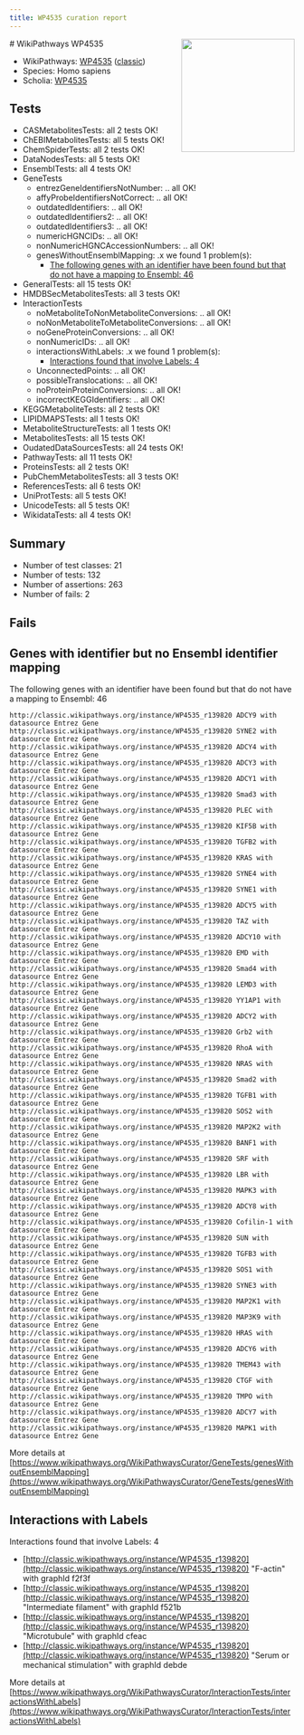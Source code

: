 ```yaml
---
title: WP4535 curation report
---
```


<img style="float: right; width: 200px" src="https://upload.wikimedia.org/wikipedia/commons/thumb/8/83/Wplogo_with_text_500.png/640px-Wplogo_with_text_500.png" />
# WikiPathways WP4535

* WikiPathways: [WP4535](https://wikipathways.org/pathways/WP4535) ([classic](https://classic.wikipathways.org/instance/WP4535))
* Species: Homo sapiens
* Scholia: [WP4535](https://scholia.toolforge.org/wikipathways/WP4535)
## Tests
* CASMetabolitesTests: all 2 tests OK!
* ChEBIMetabolitesTests: all 5 tests OK!
* ChemSpiderTests: all 2 tests OK!
* DataNodesTests: all 5 tests OK!
* EnsemblTests: all 4 tests OK!
* GeneTests
    * entrezGeneIdentifiersNotNumber: .. all OK!
    * affyProbeIdentifiersNotCorrect: .. all OK!
    * outdatedIdentifiers: .. all OK!
    * outdatedIdentifiers2: .. all OK!
    * outdatedIdentifiers3: .. all OK!
    * numericHGNCIDs: .. all OK!
    * nonNumericHGNCAccessionNumbers: .. all OK!
    * genesWithoutEnsemblMapping: .x we found 1 problem(s):
        * [The following genes with an identifier have been found but that do not have a mapping to Ensembl: 46](#c4e54370)
* GeneralTests: all 15 tests OK!
* HMDBSecMetabolitesTests: all 3 tests OK!
* InteractionTests
    * noMetaboliteToNonMetaboliteConversions: .. all OK!
    * noNonMetaboliteToMetaboliteConversions: .. all OK!
    * noGeneProteinConversions: .. all OK!
    * nonNumericIDs: .. all OK!
    * interactionsWithLabels: .x we found 1 problem(s):
        * [Interactions found that involve Labels: 4](#630d267b)
    * UnconnectedPoints: .. all OK!
    * possibleTranslocations: .. all OK!
    * noProteinProteinConversions: .. all OK!
    * incorrectKEGGIdentifiers: .. all OK!
* KEGGMetaboliteTests: all 2 tests OK!
* LIPIDMAPSTests: all 1 tests OK!
* MetaboliteStructureTests: all 1 tests OK!
* MetabolitesTests: all 15 tests OK!
* OudatedDataSourcesTests: all 24 tests OK!
* PathwayTests: all 11 tests OK!
* ProteinsTests: all 2 tests OK!
* PubChemMetabolitesTests: all 3 tests OK!
* ReferencesTests: all 6 tests OK!
* UniProtTests: all 5 tests OK!
* UnicodeTests: all 5 tests OK!
* WikidataTests: all 4 tests OK!


## Summary

* Number of test classes: 21
* Number of tests: 132
* Number of assertions: 263
* Number of fails: 2

## Fails

<a name="c4e54370" />

## Genes with identifier but no Ensembl identifier mapping

The following genes with an identifier have been found but that do not have a mapping to Ensembl: 46
```
http://classic.wikipathways.org/instance/WP4535_r139820 ADCY9 with datasource Entrez Gene
http://classic.wikipathways.org/instance/WP4535_r139820 SYNE2 with datasource Entrez Gene
http://classic.wikipathways.org/instance/WP4535_r139820 ADCY4 with datasource Entrez Gene
http://classic.wikipathways.org/instance/WP4535_r139820 ADCY3 with datasource Entrez Gene
http://classic.wikipathways.org/instance/WP4535_r139820 ADCY1 with datasource Entrez Gene
http://classic.wikipathways.org/instance/WP4535_r139820 Smad3 with datasource Entrez Gene
http://classic.wikipathways.org/instance/WP4535_r139820 PLEC with datasource Entrez Gene
http://classic.wikipathways.org/instance/WP4535_r139820 KIF5B with datasource Entrez Gene
http://classic.wikipathways.org/instance/WP4535_r139820 TGFB2 with datasource Entrez Gene
http://classic.wikipathways.org/instance/WP4535_r139820 KRAS with datasource Entrez Gene
http://classic.wikipathways.org/instance/WP4535_r139820 SYNE4 with datasource Entrez Gene
http://classic.wikipathways.org/instance/WP4535_r139820 SYNE1 with datasource Entrez Gene
http://classic.wikipathways.org/instance/WP4535_r139820 ADCY5 with datasource Entrez Gene
http://classic.wikipathways.org/instance/WP4535_r139820 TAZ with datasource Entrez Gene
http://classic.wikipathways.org/instance/WP4535_r139820 ADCY10 with datasource Entrez Gene
http://classic.wikipathways.org/instance/WP4535_r139820 EMD with datasource Entrez Gene
http://classic.wikipathways.org/instance/WP4535_r139820 Smad4 with datasource Entrez Gene
http://classic.wikipathways.org/instance/WP4535_r139820 LEMD3 with datasource Entrez Gene
http://classic.wikipathways.org/instance/WP4535_r139820 YY1AP1 with datasource Entrez Gene
http://classic.wikipathways.org/instance/WP4535_r139820 ADCY2 with datasource Entrez Gene
http://classic.wikipathways.org/instance/WP4535_r139820 Grb2 with datasource Entrez Gene
http://classic.wikipathways.org/instance/WP4535_r139820 RhoA with datasource Entrez Gene
http://classic.wikipathways.org/instance/WP4535_r139820 NRAS with datasource Entrez Gene
http://classic.wikipathways.org/instance/WP4535_r139820 Smad2 with datasource Entrez Gene
http://classic.wikipathways.org/instance/WP4535_r139820 TGFB1 with datasource Entrez Gene
http://classic.wikipathways.org/instance/WP4535_r139820 SOS2 with datasource Entrez Gene
http://classic.wikipathways.org/instance/WP4535_r139820 MAP2K2 with datasource Entrez Gene
http://classic.wikipathways.org/instance/WP4535_r139820 BANF1 with datasource Entrez Gene
http://classic.wikipathways.org/instance/WP4535_r139820 SRF with datasource Entrez Gene
http://classic.wikipathways.org/instance/WP4535_r139820 LBR with datasource Entrez Gene
http://classic.wikipathways.org/instance/WP4535_r139820 MAPK3 with datasource Entrez Gene
http://classic.wikipathways.org/instance/WP4535_r139820 ADCY8 with datasource Entrez Gene
http://classic.wikipathways.org/instance/WP4535_r139820 Cofilin-1 with datasource Entrez Gene
http://classic.wikipathways.org/instance/WP4535_r139820 SUN with datasource Entrez Gene
http://classic.wikipathways.org/instance/WP4535_r139820 TGFB3 with datasource Entrez Gene
http://classic.wikipathways.org/instance/WP4535_r139820 SOS1 with datasource Entrez Gene
http://classic.wikipathways.org/instance/WP4535_r139820 SYNE3 with datasource Entrez Gene
http://classic.wikipathways.org/instance/WP4535_r139820 MAP2K1 with datasource Entrez Gene
http://classic.wikipathways.org/instance/WP4535_r139820 MAP3K9 with datasource Entrez Gene
http://classic.wikipathways.org/instance/WP4535_r139820 HRAS with datasource Entrez Gene
http://classic.wikipathways.org/instance/WP4535_r139820 ADCY6 with datasource Entrez Gene
http://classic.wikipathways.org/instance/WP4535_r139820 TMEM43 with datasource Entrez Gene
http://classic.wikipathways.org/instance/WP4535_r139820 CTGF with datasource Entrez Gene
http://classic.wikipathways.org/instance/WP4535_r139820 TMPO with datasource Entrez Gene
http://classic.wikipathways.org/instance/WP4535_r139820 ADCY7 with datasource Entrez Gene
http://classic.wikipathways.org/instance/WP4535_r139820 MAPK1 with datasource Entrez Gene
```

More details at [https://www.wikipathways.org/WikiPathwaysCurator/GeneTests/genesWithoutEnsemblMapping](https://www.wikipathways.org/WikiPathwaysCurator/GeneTests/genesWithoutEnsemblMapping)

<a name="630d267b" />

## Interactions with Labels

Interactions found that involve Labels: 4

* [http://classic.wikipathways.org/instance/WP4535_r139820](http://classic.wikipathways.org/instance/WP4535_r139820) "F-actin" with graphId f2f3f
* [http://classic.wikipathways.org/instance/WP4535_r139820](http://classic.wikipathways.org/instance/WP4535_r139820) "Intermediate filament" with graphId f521b
* [http://classic.wikipathways.org/instance/WP4535_r139820](http://classic.wikipathways.org/instance/WP4535_r139820) "Microtubule" with graphId cfeac
* [http://classic.wikipathways.org/instance/WP4535_r139820](http://classic.wikipathways.org/instance/WP4535_r139820) "Serum or 
mechanical stimulation" with graphId debde


More details at [https://www.wikipathways.org/WikiPathwaysCurator/InteractionTests/interactionsWithLabels](https://www.wikipathways.org/WikiPathwaysCurator/InteractionTests/interactionsWithLabels)

